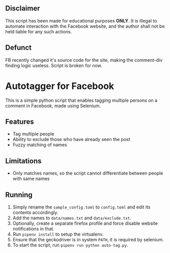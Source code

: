 ## Disclaimer
This script has been made for educational purposes **ONLY**. It is illegal to automate interaction with the Facebook website, and the author shall not be held liable for any such actions.

## Defunct
FB recently changed it's source code for the site, making the comment-div finding logic useless. Script is broken for now.

# Autotagger for Facebook

This is a simple python script that enables tagging multiple persons on a comment in Facebook, made using Selenium.

## Features
+ Tag multiple people
+ Ability to exclude those who have already seen the post
+ Fuzzy matching of names

## Limitations
+ Only matches names, so the script cannot differentiate between people with same names

## Running
1. Simply rename the `sample_config.toml` to `config.toml` and edit its contents accordingly.
2. Add the names to `data/names.txt` and `data/exclude.txt`.
3. Optionally, create a separate firefox profile and force disable website notifications in that.
4. Run `pipenv install` to setup the virtualenv.
5. Ensure that the geckodriver is in system `PATH`, it is required by selenium.
5. To start the script, run `pipenv run python auto-tag.py`.
